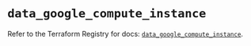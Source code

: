 # `data_google_compute_instance`

Refer to the Terraform Registry for docs: [`data_google_compute_instance`](https://registry.terraform.io/providers/hashicorp/google/6.29.0/docs/data-sources/compute_instance).
